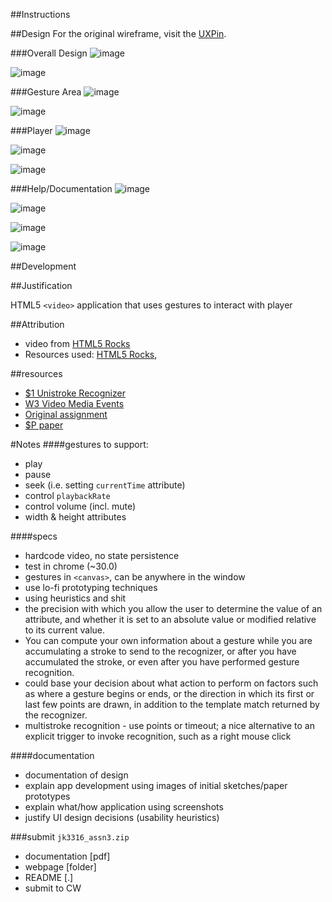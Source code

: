 ##Instructions

##Design
For the original wireframe, visit the [UXPin](http://app.uxpin.com/2dbad5b0f5e911d61e5d8e67ece4a404c4a43376/4634561).

###Overall Design
![image](screenshots/overall.png)

![image](screenshots/responsiveness.png)

###Gesture Area
![image](screenshots/gesture.png)

![image](screenshots/gesture_c.png)

###Player
![image](screenshots/player_overlay.png)

![image](screenshots/progress.png)

![image](screenshots/volume.png)

###Help/Documentation
![image](screenshots/info.png)

![image](screenshots/info_c.png)

![image](screenshots/expanded.png)

![image](screenshots/key_c.png)


##Development

##Justification

HTML5 `<video>` application that uses gestures to interact with player

##Attribution
* video from [HTML5 Rocks](http://www.html5rocks.com/en/tutorials/video/basics/)
* Resources used: [HTML5 Rocks](http://www.html5rocks.com/en/tutorials/video/basics/),

##resources
* [$1 Unistroke Recognizer](http://depts.washington.edu/aimgroup/proj/dollar/)
* [W3 Video Media Events](http://www.w3.org/2010/05/video/mediaevents.html)
* [Original assignment](http://graphics.cs.columbia.edu/courses/csw4170/assn3-13f.htm)
* [$P paper](http://faculty.washington.edu/wobbrock/pubs/icmi-12.pdf)


#Notes
####gestures to support:
* play
* pause
* seek (i.e. setting `currentTime` attribute)
* control `playbackRate`
* control volume (incl. mute)
* width & height attributes

####specs
* hardcode video, no state persistence
* test in chrome (~30.0)
* gestures in `<canvas>`, can be anywhere in the window
* use lo-fi prototyping techniques
* using heuristics and shit
* the precision with which you allow the user to determine the value of an attribute, and whether it is set to an absolute value or modified relative to its current value.
* You can compute your own information about a gesture while you are accumulating a stroke to send to the recognizer, or after you have accumulated the stroke, or even after you have performed gesture recognition.
* could base your decision about what action to perform on factors such as where a gesture begins or ends, or the direction in which its first or last few points are drawn, in addition to the template match returned by the recognizer.
* multistroke recognition - use points or timeout; a nice alternative to an explicit trigger to invoke recognition, such as a right mouse click

####documentation
* documentation of design
* explain app development using images of initial sketches/paper prototypes
* explain what/how application using screenshots
* justify UI design decisions (usability heuristics)


###submit `jk3316_assn3.zip`
* documentation [pdf]
* webpage [folder]
* README [.]
* submit to CW

